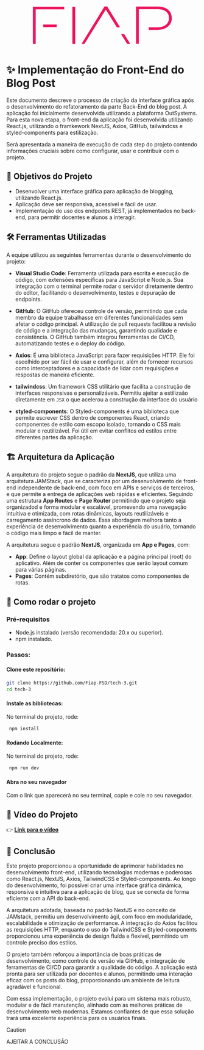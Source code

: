 <p align="center">
  <img src="public/Fiap-logo.jpg" width="400" /></a>
</p>

# ✨ Implementação do Front-End do Blog Post

Este documento descreve o processo de criação da interface gráfica após o desenvolvimento do refatoramento da parte Back-End do blog post. A aplicação foi inicialmente desenvolvida utilizando a plataforma OutSystems. Para esta nova etapa, o front-end da aplicação foi desenvolvida utilizando React.js, utilizando o framkework NextJS, Axios, GitHub, tailwindcss e styled-components para estilização.

Será apresentada a maneira de execução de cada step do projeto contendo informações cruciais sobre como configurar, usar e contribuir com o projeto.

## 🎯 Objetivos do Projeto

- Desenvolver uma interface gráfica para aplicação de blogging, utilizando React.js.
- Aplicação deve ser responsiva, acessível e fácil de usar.
- Implementação do uso dos endpoints REST, já implementados no back-end, para permitir docentes e alunos a interagir.

## 🛠️ Ferramentas Utilizadas

A equipe utilizou as seguintes ferramentas durante o desenvolvimento do projeto:

- **Visual Studio Code**: Ferramenta utilizada para escrita e execução de código, com extensões específicas para JavaScript e Node.js. Sua integração com o terminal permite rodar o servidor diretamente dentro do editor, facilitando o desenvolvimento, testes e depuração de endpoints.

- **GitHub**: O GitHub ofereceu controle de versão, permitindo que cada membro da equipe trabalhasse em diferentes funcionalidades sem afetar o código principal. A utilização de pull requests facilitou a revisão de código e a integração das mudanças, garantindo qualidade e consistência. O GitHub também integrou ferramentas de CI/CD, automatizando testes e o deploy do código.

- **Axios**: É uma biblioteca JavaScript para fazer requisições HTTP. Ele foi escolhido por ser fácil de usar e configurar, além de fornecer recursos como interceptadores e a capacidade de lidar com requisições e respostas de maneira eficiente.

- **tailwindcss**: Um framework CSS utilitário que facilita a construção de interfaces responsivas e personalizáveis. Permitiu ajeitar a estilizaão diretamente em `JSX` o que acelerou a construção da interface do usuário

- **styled-components**: O Styled-components é uma biblioteca que permite escrever CSS dentro de componentes React, criando componentes de estilo com escopo isolado, tornando o CSS mais modular e reutilizável. Foi útil em evitar conflitos ed estilos entre diferentes partes da aplicação.


## 🏗️ Arquitetura da Aplicação

A arquitetura do projeto segue o padrão da **NextJS**, que utiliza uma arquitetura JAMStack, que se caracteriza por um desenvolvimento de front-end independente de back-end, com foco em APIs e serviços de terceiros, e que permite a entrega de aplicações web rápidas e eficientes. Seguindo uma estrutura **App Routes** e **Page Router** permitindo que o projeto seja organizadod e forma modular e escalável, promevendo uma navegação intuitiva e otimizada, com rotas dinâmicas, layouts reutilizáveis e carregamento assíncrono de dados. Essa abordagem melhora tanto a experiência de desenvolvimento quanto a experiência do usuário, tornando o código mais limpo e fácil de manter.

A arquitetura segue o padrão **NextJS**, organizada em **App e Pages**, com:

- **App**: Define o layout global da aplicação e a página principal (root) do aplicativo. Além de conter os componentes que serão layout comum para várias páginas.
- **Pages**: Contém subdiretório, que são tratatos como componentes de rotas.

  

## 🚀 Como rodar o projeto

### Pré-requisitos

- Node.js instalado (versão recomendada: 20.x ou superior).
- npm instalado.

### Passos:

#### Clone este repositório:

```bash
git clone https://github.com/Fiap-FSD/tech-3.git
cd tech-3
```

#### Instale as bibliotecas:

No terminal do projeto, rode:

```bash
 npm install
```

#### Rodando Localmente:

No terminal do projeto, rode:

```bash
 npm run dev
```

#### Abra no seu navegador

Com o link que aparecerá no seu terminal, copie e cole no seu navegador.

## 🎥 Vídeo do Projeto
👉 **[Link para o vídeo](https://youtu.be/ILa9iL7bAOs)**  

## 📜 Conclusão

Este projeto proporcionou a oportunidade de aprimorar habilidades no desenvolvimento front-end, utilizando tecnologias modernas e poderosas como React.js, NextJS, Axios, TailwindCSS e Styled-components. Ao longo do desenvolvimento, foi possível criar uma interface gráfica dinâmica, responsiva e intuitiva para a aplicação de blog, que se conecta de forma eficiente com a API do back-end.

A arquitetura adotada, baseada no padrão NextJS e no conceito de JAMstack, permitiu um desenvolvimento ágil, com foco em modularidade, escalabilidade e otimização de performance. A integração do Axios facilitou as requisições HTTP, enquanto o uso do TailwindCSS e Styled-components proporcionou uma experiência de design fluída e flexível, permitindo um controle preciso dos estilos.

O projeto também reforçou a importância de boas práticas de desenvolvimento, como controle de versão via GitHub, e integração de ferramentas de CI/CD para garantir a qualidade do código. A aplicação está pronta para ser utilizada por docentes e alunos, permitindo uma interação eficaz com os posts do blog, proporcionando um ambiente de leitura agradável e funcional.

Com essa implementação, o projeto evolui para um sistema mais robusto, modular e de fácil manutenção, alinhado com as melhores práticas de desenvolvimento web modernas. Estamos confiantes de que essa solução trará uma excelente experiência para os usuários finais.

> [!CAUTION]
> AJEITAR A CONCLUSÃO

